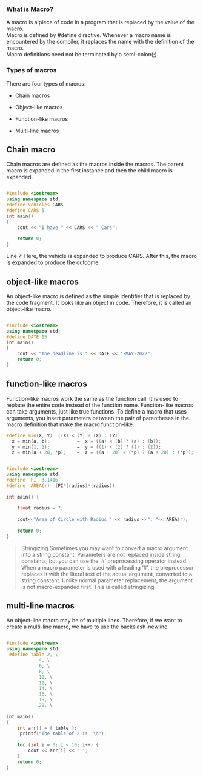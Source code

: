 ### What is Macro? 
A macro is a piece of code in a program that is replaced by the value of the macro.
\
Macro is defined by #define directive. Whenever a macro name is encountered by the compiler, it replaces the name with the definition of the macro.
\
Macro definitions need not be terminated by a semi-colon(;).

### Types of macros

There are four types of macros:

*    Chain macros

*    Object-like macros

*    Function-like macros

*    Multi-line macros


## Chain macro
Chain macros are defined as the macros inside the macros.
The parent macro is expanded in the first instance and then the child macro is expanded.

```c++

#include <iostream>
using namespace std;
#define Vehicles CARS
#define CARS 5
int main()
{
    cout << "I have " << CARS << " Cars";
 
    return 0;
}

```
Line 7: Here, the vehicle is expanded to produce CARS. After this, the macro is expanded to produce the outcome.

## object-like macros
An object-like macro is defined as the simple identifier that is replaced by the code fragment.
It looks like an object in code. Therefore, it is called an object-like macro.

```c++

#include <iostream>
using namespace std;
#define DATE 15
int main()
{
    cout << "The deadline is " << DATE << "-MAY-2022";
    return 0;
}

```

## function-like macros
Function-like macros work the same as the function call.
It is used to replace the entire code instead of the function name.
Function-like macros can take arguments, just like true functions. To define a macro that uses arguments, you insert parameters between the pair of parentheses in the macro definition that make the macro function-like.
```c++
#define min(X, Y)  ((X) < (Y) ? (X) : (Y))
  x = min(a, b);          →  x = ((a) < (b) ? (a) : (b));
  y = min(1, 2);          →  y = ((1) < (2) ? (1) : (2));
  z = min(a + 28, *p);    →  z = ((a + 28) < (*p) ? (a + 28) : (*p));
```

```c++

#include <iostream>
using namespace std;
#define  PI  3.1416
#define  AREA(r)  (PI*(radius)*(radius))
 
int main() {
     
    float radius = 7;    
       
    cout<<"Area of Circle with Radius " << radius <<": "<< AREA(r);
   
    return 0;
}

```
> Stringizing
Sometimes you may want to convert a macro argument into a string constant. Parameters are not replaced inside string constants, but you can use the ‘#’ preprocessing operator instead.
When a macro parameter is used with a leading ‘#’, the preprocessor replaces it with the literal text of the actual argument, converted to a string constant. Unlike normal parameter replacement, the argument is not macro-expanded first. This is called stringizing.

## multi-line macros
An object-line macro may be of multiple lines.
Therefore, if we want to create a multi-line macro, we have to use the backslash-newline.

```c++

#include <iostream>
using namespace std;
 #define table 2, \
            4, \
            6, \
            8, \
            10, \
            12, \
            14, \
            16, \
            18, \
            20, \
 
int main()
{
    int arr[] = { table };
     printf("The table of 2 is :\n");
 
    for (int i = 0; i < 10; i++) {
        cout << arr[i] << ' ';
    }
    return 0;
}

```



